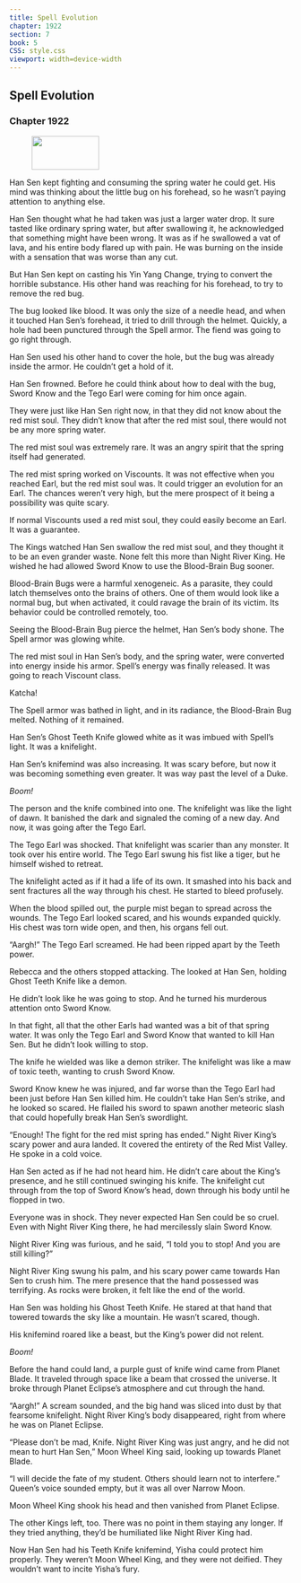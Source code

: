 ```yaml
---
title: Spell Evolution
chapter: 1922
section: 7
book: 5
CSS: style.css
viewport: width=device-width
---
```


## Spell Evolution

### Chapter 1922

<figure>
	<img src="../Images/gem.gif" alt="" id="gem" width="120" height="60" />
</figure>

Han Sen kept fighting and consuming the spring water he could get. His mind was thinking about the little bug on his forehead, so he wasn’t paying attention to anything else.

Han Sen thought what he had taken was just a larger water drop. It sure tasted like ordinary spring water, but after swallowing it, he acknowledged that something might have been wrong. It was as if he swallowed a vat of lava, and his entire body flared up with pain. He was burning on the inside with a sensation that was worse than any cut.

But Han Sen kept on casting his Yin Yang Change, trying to convert the horrible substance. His other hand was reaching for his forehead, to try to remove the red bug.

The bug looked like blood. It was only the size of a needle head, and when it touched Han Sen’s forehead, it tried to drill through the helmet. Quickly, a hole had been punctured through the Spell armor. The fiend was going to go right through.

Han Sen used his other hand to cover the hole, but the bug was already inside the armor. He couldn’t get a hold of it.

Han Sen frowned. Before he could think about how to deal with the bug, Sword Know and the Tego Earl were coming for him once again.

They were just like Han Sen right now, in that they did not know about the red mist soul. They didn’t know that after the red mist soul, there would not be any more spring water.

The red mist soul was extremely rare. It was an angry spirit that the spring itself had generated.

The red mist spring worked on Viscounts. It was not effective when you reached Earl, but the red mist soul was. It could trigger an evolution for an Earl. The chances weren’t very high, but the mere prospect of it being a possibility was quite scary.

If normal Viscounts used a red mist soul, they could easily become an Earl. It was a guarantee.

The Kings watched Han Sen swallow the red mist soul, and they thought it to be an even grander waste. None felt this more than Night River King. He wished he had allowed Sword Know to use the Blood-Brain Bug sooner.

Blood-Brain Bugs were a harmful xenogeneic. As a parasite, they could latch themselves onto the brains of others. One of them would look like a normal bug, but when activated, it could ravage the brain of its victim. Its behavior could be controlled remotely, too.

Seeing the Blood-Brain Bug pierce the helmet, Han Sen’s body shone. The Spell armor was glowing white.

The red mist soul in Han Sen’s body, and the spring water, were converted into energy inside his armor. Spell’s energy was finally released. It was going to reach Viscount class.

Katcha!

The Spell armor was bathed in light, and in its radiance, the Blood-Brain Bug melted. Nothing of it remained.

Han Sen’s Ghost Teeth Knife glowed white as it was imbued with Spell’s light. It was a knifelight.

Han Sen’s knifemind was also increasing. It was scary before, but now it was becoming something even greater. It was way past the level of a Duke.

*Boom!*

The person and the knife combined into one. The knifelight was like the light of dawn. It banished the dark and signaled the coming of a new day. And now, it was going after the Tego Earl.

The Tego Earl was shocked. That knifelight was scarier than any monster. It took over his entire world. The Tego Earl swung his fist like a tiger, but he himself wished to retreat.

The knifelight acted as if it had a life of its own. It smashed into his back and sent fractures all the way through his chest. He started to bleed profusely.

When the blood spilled out, the purple mist began to spread across the wounds. The Tego Earl looked scared, and his wounds expanded quickly. His chest was torn wide open, and then, his organs fell out.

“Aargh!” The Tego Earl screamed. He had been ripped apart by the Teeth power.

Rebecca and the others stopped attacking. The looked at Han Sen, holding Ghost Teeth Knife like a demon.

He didn’t look like he was going to stop. And he turned his murderous attention onto Sword Know.

In that fight, all that the other Earls had wanted was a bit of that spring water. It was only the Tego Earl and Sword Know that wanted to kill Han Sen. But he didn’t look willing to stop.

The knife he wielded was like a demon striker. The knifelight was like a maw of toxic teeth, wanting to crush Sword Know.

Sword Know knew he was injured, and far worse than the Tego Earl had been just before Han Sen killed him. He couldn’t take Han Sen’s strike, and he looked so scared. He flailed his sword to spawn another meteoric slash that could hopefully break Han Sen’s swordlight.

“Enough! The fight for the red mist spring has ended.” Night River King’s scary power and aura landed. It covered the entirety of the Red Mist Valley. He spoke in a cold voice.

Han Sen acted as if he had not heard him. He didn’t care about the King’s presence, and he still continued swinging his knife. The knifelight cut through from the top of Sword Know’s head, down through his body until he flopped in two.

Everyone was in shock. They never expected Han Sen could be so cruel. Even with Night River King there, he had mercilessly slain Sword Know.

Night River King was furious, and he said, “I told you to stop! And you are still killing?”

Night River King swung his palm, and his scary power came towards Han Sen to crush him. The mere presence that the hand possessed was terrifying. As rocks were broken, it felt like the end of the world.

Han Sen was holding his Ghost Teeth Knife. He stared at that hand that towered towards the sky like a mountain. He wasn’t scared, though.

His knifemind roared like a beast, but the King’s power did not relent.

*Boom!*

Before the hand could land, a purple gust of knife wind came from Planet Blade. It traveled through space like a beam that crossed the universe. It broke through Planet Eclipse’s atmosphere and cut through the hand.

“Aargh!” A scream sounded, and the big hand was sliced into dust by that fearsome knifelight. Night River King’s body disappeared, right from where he was on Planet Eclipse.

“Please don’t be mad, Knife. Night River King was just angry, and he did not mean to hurt Han Sen,” Moon Wheel King said, looking up towards Planet Blade.

“I will decide the fate of my student. Others should learn not to interfere.” Queen’s voice sounded empty, but it was all over Narrow Moon.

Moon Wheel King shook his head and then vanished from Planet Eclipse.

The other Kings left, too. There was no point in them staying any longer. If they tried anything, they’d be humiliated like Night River King had.

Now Han Sen had his Teeth Knife knifemind, Yisha could protect him properly. They weren’t Moon Wheel King, and they were not deified. They wouldn’t want to incite Yisha’s fury.
